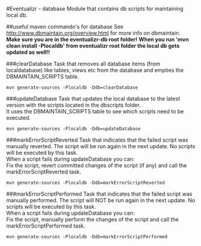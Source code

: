 #Eventualizr - database
Module that contains db scripts for maintaining local db.

##useful maven commando's for database
See <http://www.dbmaintain.org/overview.html> for more info on dbmaintain.  
__Make sure you are in the eventualizr-db root folder!__
__When you run 'mvn clean install -Plocaldb' from eventualizr root folder the local db gets updated as well!!__

###clearDatabase
Task that removes all database items (from localdatabase) like tables, views etc from the database and empties the DBMAINTAIN_SCRIPTS table.

    mvn generate-sources -Plocaldb -Ddb=clearDatabase

###updateDatabase
Task that updates the local database to the latest version with the scripts located in the dbscripts folder.  
It uses the DBMAINTAIN_SCRIPTS table to see which scripts need to be executed.

    mvn generate-sources -Plocaldb -Ddb=updateDatabase

###markErrorScriptReverted
Task that indicates that the failed script was manually reverted. The script will be run again in the next update. No scripts will be executed by this task.  
When a script fails during updateDatabase you can:  
Fix the script, revert committed changes of the script (if any) and call the markErrorScriptReverted task.

    mvn generate-sources -Plocaldb -Ddb=markErrorScriptReverted

###markErrorScriptPerformed
Task that indicates that the failed script was manually performed. The script will NOT be run again in the next update. No scripts will be executed by this task.  
When a script fails during updateDatabase you can:  
Fix the script, manually perform the changes of the script and call the markErrorScriptPerformed task.

    mvn generate-sources -Plocaldb -Ddb=markErrorScriptPerformed
    

